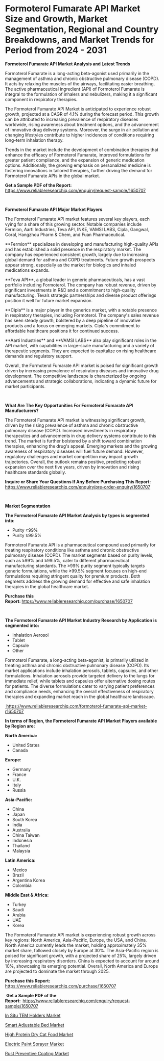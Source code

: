 <p><h1>Formoterol Fumarate API Market Size and Growth, Market Segmentation, Regional and Country Breakdowns, and Market Trends for Period from 2024 -  2031</h1></p><p><strong>Formoterol Fumarate API Market Analysis and Latest Trends</strong></p>
<p><p>Formoterol Fumarate is a long-acting beta-agonist used primarily in the management of asthma and chronic obstructive pulmonary disease (COPD). It acts by relaxing the muscles of the airways, facilitating easier breathing. The active pharmaceutical ingredient (API) of Formoterol Fumarate is integral to the formulation of inhalers and nebulizers, making it a significant component in respiratory therapies.</p><p>The Formoterol Fumarate API Market is anticipated to experience robust growth, projected at a CAGR of 4.1% during the forecast period. This growth can be attributed to increasing prevalence of respiratory diseases worldwide, rising awareness about treatment options, and the advancement of innovative drug delivery systems. Moreover, the surge in air pollution and changing lifestyles contribute to higher incidences of conditions requiring long-term inhalation therapy.</p><p>Trends in the market include the development of combination therapies that enhance the efficacy of Formoterol Fumarate, improved formulations for greater patient compliance, and the expansion of generic medication options. Additionally, the growing emphasis on personalized medicine is fostering innovations in tailored therapies, further driving the demand for Formoterol Fumarate APIs in the global market.</p></p>
<p><strong>Get a Sample PDF of the Report:&nbsp;</strong> <a href="https://www.reliableresearchiq.com/enquiry/request-sample/1650707?utm_campaign=1088&utm_medium=2&utm_source=Github&utm_content=ia&utm_term=26092024&utm_id=formoterol-fumarate-api">https://www.reliableresearchiq.com/enquiry/request-sample/1650707</a></p>
<p>&nbsp;</p>
<p><strong>Formoterol Fumarate API Major Market Players</strong></p>
<p><p>The Formoterol Fumarate API market features several key players, each vying for a share of this growing sector. Notable companies include Fermion, Aarti Industries, Teva API, INKE, VAMSI LABS, Cipla, Gangwal, Coral, Hangzhou Pharm & Chem, and Fuan Pharmaceutical.</p><p>**Fermion** specializes in developing and manufacturing high-quality APIs and has established a solid presence in the respiratory market. The company has experienced consistent growth, largely due to increasing global demand for asthma and COPD treatments. Future growth prospects appear strong, especially as the market for biologics and inhaled medications expands.</p><p>**Teva API**, a global leader in generic pharmaceuticals, has a vast portfolio including Formoterol. The company has robust revenue, driven by significant investments in R&D and a commitment to high-quality manufacturing. Teva’s strategic partnerships and diverse product offerings position it well for future market expansion.</p><p>**Cipla** is a major player in the generics market, with a notable presence in respiratory therapies, including Formoterol. The company's sales revenue has seen steady growth, bolstered by a deep pipeline of innovative products and a focus on emerging markets. Cipla's commitment to affordable healthcare positions it for continued success.</p><p>**Aarti Industries** and **VAMSI LABS** also play significant roles in the API market, with capabilities in large-scale manufacturing and a variety of therapeutic segments. They are expected to capitalize on rising healthcare demands and regulatory support.</p><p>Overall, the Formoterol Fumarate API market is poised for significant growth driven by increasing prevalence of respiratory diseases and innovative drug development. The competitive landscape is characterized by ongoing advancements and strategic collaborations, indicating a dynamic future for market participants.</p></p>
<p>&nbsp;</p>
<p><strong>What Are The Key Opportunities For Formoterol Fumarate API Manufacturers?</strong></p>
<p><p>The Formoterol Fumarate API market is witnessing significant growth, driven by the rising prevalence of asthma and chronic obstructive pulmonary disease (COPD). Increased investments in respiratory therapeutics and advancements in drug delivery systems contribute to this trend. The market is further bolstered by a shift toward combination therapies, enhancing the drug's appeal. Emerging markets and the growing awareness of respiratory diseases will fuel future demand. However, regulatory challenges and market competition may impact growth trajectories. Overall, the outlook remains positive, predicting robust expansion over the next five years, driven by innovation and rising healthcare standards globally.</p></p>
<p><strong>Inquire or Share Your Questions If Any Before Purchasing This Report:</strong> <a href="https://www.reliableresearchiq.com/enquiry/pre-order-enquiry/1650707?utm_campaign=1088&utm_medium=2&utm_source=Github&utm_content=ia&utm_term=26092024&utm_id=formoterol-fumarate-api">https://www.reliableresearchiq.com/enquiry/pre-order-enquiry/1650707</a></p>
<p>&nbsp;</p>
<p><strong>Market Segmentation</strong></p>
<p><strong>The Formoterol Fumarate API Market Analysis by types is segmented into:</strong></p>
<p><ul><li>Purity ≥99%</li><li>Purity ≥99.5%</li></ul></p>
<p><p>Formoterol Fumarate API is a pharmaceutical compound used primarily for treating respiratory conditions like asthma and chronic obstructive pulmonary disease (COPD). The market segments based on purity levels, such as ≥99% and ≥99.5%, cater to different pharmaceutical manufacturing standards. The ≥99% purity segment typically targets generic formulations, while the ≥99.5% segment focuses on high-end formulations requiring stringent quality for premium products. Both segments address the growing demand for effective and safe inhalation therapies in the global healthcare market.</p></p>
<p><strong>Purchase this Report:&nbsp;</strong><a href="https://www.reliableresearchiq.com/purchase/1650707?utm_campaign=1088&utm_medium=2&utm_source=Github&utm_content=ia&utm_term=26092024&utm_id=formoterol-fumarate-api">https://www.reliableresearchiq.com/purchase/1650707</a></p>
<p>&nbsp;</p>
<p><strong>The Formoterol Fumarate API Market Industry Research by Application is segmented into:</strong></p>
<p><ul><li>Inhalation Aerosol</li><li>Tablet</li><li>Capsule</li><li>Other</li></ul></p>
<p><p>Formoterol Fumarate, a long-acting beta-agonist, is primarily utilized in treating asthma and chronic obstructive pulmonary disease (COPD). Its market applications include inhalation aerosols, tablets, capsules, and other formulations. Inhalation aerosols provide targeted delivery to the lungs for immediate relief, while tablets and capsules offer alternative dosing routes for patients. The diverse formulations cater to varying patient preferences and compliance needs, enhancing the overall effectiveness of respiratory therapies and expanding market reach in the global healthcare landscape.</p></p>
<p><a href="https://www.reliableresearchiq.com/formoterol-fumarate-api-market-r1650707?utm_campaign=1088&utm_medium=2&utm_source=Github&utm_content=ia&utm_term=26092024&utm_id=formoterol-fumarate-api">&nbsp;https://www.reliableresearchiq.com/formoterol-fumarate-api-market-r1650707</a></p>
<p><strong>In terms of Region, the Formoterol Fumarate API Market Players available by Region are:</strong></p>
<p>
    <p> <strong> North America: </strong>
        <ul>
            <li>United States</li>
            <li>Canada</li>
        </ul>
        </p> 
    <p> <strong> Europe: </strong>
        <ul>
            <li>Germany</li>
            <li>France</li>
            <li>U.K.</li>
            <li>Italy</li>
            <li>Russia</li>
        </ul>
        </p> 
    <p> <strong> Asia-Pacific: </strong>
        <ul>
            <li>China</li>
            <li>Japan</li>
            <li>South Korea</li>
            <li>India</li>
            <li>Australia</li>
            <li>China Taiwan</li>
            <li>Indonesia</li>
            <li>Thailand</li>
            <li>Malaysia</li>
        </ul>
        </p> 
    <p> <strong> Latin America: </strong>
        <ul>
            <li>Mexico</li>
            <li>Brazil</li>
            <li>Argentina Korea</li>
            <li>Colombia</li>
        </ul>
        </p> 
    <p> <strong> Middle East & Africa: </strong>
        <ul>
            <li>Turkey</li>
            <li>Saudi</li>
            <li>Arabia</li>
            <li>UAE</li>
            <li>Korea</li>
        </ul>
    </p>
    </p>
<p><p>The Formoterol Fumarate API market is experiencing robust growth across key regions: North America, Asia-Pacific, Europe, the USA, and China. North America currently leads the market, holding approximately 35% market share, followed closely by Europe at 30%. The Asia-Pacific region is poised for significant growth, with a projected share of 25%, largely driven by increasing respiratory disorders. China is expected to account for around 10%, showcasing its emerging potential. Overall, North America and Europe are projected to dominate the market through 2025.</p></p>
<p><strong>Purchase this Report: </strong><a href="https://www.reliableresearchiq.com/purchase/1650707?utm_campaign=1088&utm_medium=2&utm_source=Github&utm_content=ia&utm_term=26092024&utm_id=formoterol-fumarate-api">https://www.reliableresearchiq.com/purchase/1650707</a></p>
<p>&nbsp;<strong>Get a Sample PDF of the Report:&nbsp;&nbsp;</strong><a href="https://www.reliableresearchiq.com/enquiry/request-sample/1650707?utm_campaign=1088&utm_medium=2&utm_source=Github&utm_content=ia&utm_term=26092024&utm_id=formoterol-fumarate-api">https://www.reliableresearchiq.com/enquiry/request-sample/1650707</a></p>
<p><strong></strong></p>
<p><p><a href="https://github.com/tambantaybe6/Market-Research-Report-List-1/blob/main/in-situ-tem-holders-market.md?utm_campaign=1088&utm_medium=2&utm_source=Github&utm_content=ia&utm_term=26092024&utm_id=formoterol-fumarate-api">In Situ TEM Holders Market</a></p><p><a href="https://issuu.com/reportprime-2/docs/smart-adjustable-bed-market-size-20_1e2694a7871532?utm_campaign=1088&utm_medium=2&utm_source=Github&utm_content=ia&utm_term=26092024&utm_id=formoterol-fumarate-api">Smart Adjustable Bed Market</a></p><p><a href="https://issuu.com/reportprime-2/docs/high-protein-dry-cat-food-market-si_0435fcc641b693?utm_campaign=1088&utm_medium=2&utm_source=Github&utm_content=ia&utm_term=26092024&utm_id=formoterol-fumarate-api">High Protein Dry Cat Food Market</a></p><p><a href="https://www.linkedin.com/pulse/electric-paint-sprayer-market-size-segmentation-trends-growth-ovioe?trackingId=pP0C%2BVKKQI62kqqBGFxMiA%3D%3D&utm_campaign=1088&utm_medium=2&utm_source=Github&utm_content=ia&utm_term=26092024&utm_id=formoterol-fumarate-api">Electric Paint Sprayer Market</a></p><p><a href="https://www.linkedin.com/pulse/navigating-global-rust-preventive-coating-market-landscape-vmlue?trackingId=DdzmEZgXSdelH8s6di4bcQ%3D%3D&utm_campaign=1088&utm_medium=2&utm_source=Github&utm_content=ia&utm_term=26092024&utm_id=formoterol-fumarate-api">Rust Preventive Coating Market</a></p></p>